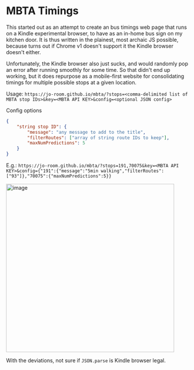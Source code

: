 # MBTA Timings

This started out as an attempt to create an bus timings web page that runs on a Kindle experimental browser, to have as an in-home bus sign on my kitchen door.
It is thus written in the plainest, most archaic JS possible, because turns out if Chrome v1 doesn't support it the Kindle browser doesn't either.

Unfortunately, the Kindle browser also just sucks, and would randomly pop an error after running smoothly for some time.
So that didn't end up working, but it does repurpose as a mobile-first website for consolidating timings for multiple possible stops at a given location.

Usage: `https://jo-room.github.io/mbta/?stops=<comma-delimited list of MBTA stop IDs>&key=<MBTA API KEY>&config=<optional JSON config>`

Config options
```json
{
	"string stop ID": {
		"message": "any message to add to the title",
		"filterRoutes": ["array of string route IDs to keep"],
		"maxNumPredictions": 5
	}
}
```

E.g.: `https://jo-room.github.io/mbta/?stops=191,70075&key=<MBTA API KEY>&config={"191":{"message":"5min walking","filterRoutes":["93"]},"70075":{"maxNumPredictions":5}}`

<img width="457" alt="image" src="https://github.com/user-attachments/assets/c76b7a31-0f1e-4982-8971-a95ae5f64ed5" />


With the deviations, not sure if `JSON.parse` is Kindle browser legal.
